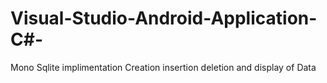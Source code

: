 # Visual-Studio-Android-Application-C#-
Mono Sqlite implimentation
Creation insertion deletion and display of Data

